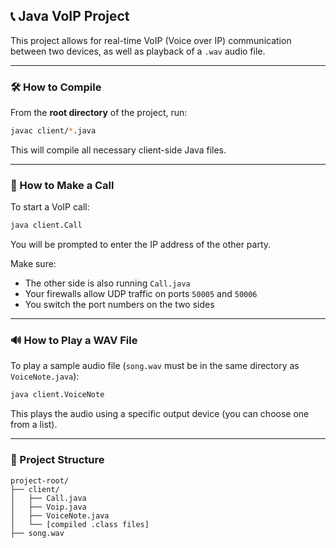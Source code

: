 
## 📞 Java VoIP Project

This project allows for real-time VoIP (Voice over IP) communication between two devices, as well as playback of a `.wav` audio file.

---

### 🛠️ How to Compile

From the **root directory** of the project, run:

```bash
javac client/*.java
```

This will compile all necessary client-side Java files.

---

### 📲 How to Make a Call

To start a VoIP call:

```bash
java client.Call
```

You will be prompted to enter the IP address of the other party.

Make sure:
- The other side is also running `Call.java`
- Your firewalls allow UDP traffic on ports `50005` and `50006`
- You switch the port numbers on the two sides

---

### 🔊 How to Play a WAV File

To play a sample audio file (`song.wav` must be in the same directory as `VoiceNote.java`):

```bash
java client.VoiceNote
```

This plays the audio using a specific output device (you can choose one from a list).

---

### 📁 Project Structure

```
project-root/
├── client/
│   ├── Call.java
│   ├── Voip.java
│   ├── VoiceNote.java
│   └── [compiled .class files]
├── song.wav
```
